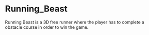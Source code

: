 # Running_Beast
Running Beast is a 3D free runner where the player has to complete a obstacle course in order to win the game.
